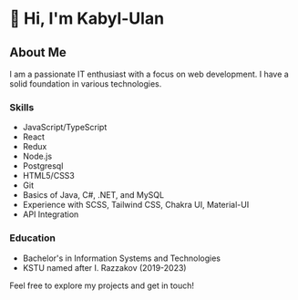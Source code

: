 # 👋 Hi, I'm Kabyl-Ulan

## About Me

I am a passionate IT enthusiast with a focus on web development. I have a solid foundation in various technologies.

### Skills

- JavaScript/TypeScript
- React
- Redux
- Node.js
- Postgresql
- HTML5/CSS3
- Git
- Basics of Java, C#, .NET, and MySQL
- Experience with SCSS, Tailwind CSS, Chakra UI, Material-UI
- API Integration

### Education

- Bachelor's in Information Systems and Technologies
- KSTU named after I. Razzakov (2019-2023)

Feel free to explore my projects and get in touch!
